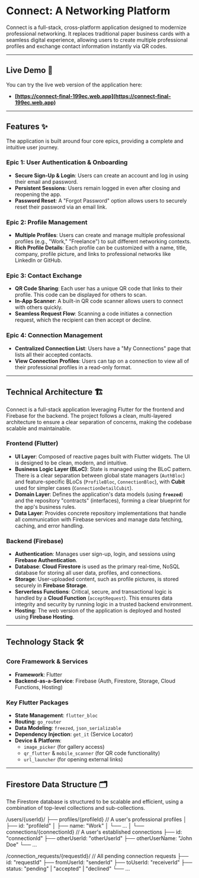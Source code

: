 # **Connect: A Networking Platform** 



Connect is a full-stack, cross-platform application designed to modernize professional networking. It replaces traditional paper business cards with a seamless digital experience, allowing users to create multiple professional profiles and exchange contact information instantly via QR codes.

---

## **Live Demo** 🚀

You can try the live web version of the application here:

- **[https://connect-final-199ec.web.app](https://connect-final-199ec.web.app)**

---

## **Features** ✨

The application is built around four core epics, providing a complete and intuitive user journey.

### **Epic 1: User Authentication & Onboarding**
- **Secure Sign-Up & Login**: Users can create an account and log in using their email and password.
- **Persistent Sessions**: Users remain logged in even after closing and reopening the app.
- **Password Reset**: A "Forgot Password" option allows users to securely reset their password via an email link.

### **Epic 2: Profile Management**
- **Multiple Profiles**: Users can create and manage multiple professional profiles (e.g., "Work," "Freelance") to suit different networking contexts.
- **Rich Profile Details**: Each profile can be customized with a name, title, company, profile picture, and links to professional networks like LinkedIn or GitHub.


### **Epic 3: Contact Exchange**
- **QR Code Sharing**: Each user has a unique QR code that links to their profile. This code can be displayed for others to scan.
- **In-App Scanner**: A built-in QR code scanner allows users to connect with others quickly.
- **Seamless Request Flow**: Scanning a code initiates a connection request, which the recipient can then accept or decline.

### **Epic 4: Connection Management**
- **Centralized Connection List**: Users have a "My Connections" page that lists all their accepted contacts.
- **View Connection Profiles**: Users can tap on a connection to view all of their professional profiles in a read-only format.

---



## **Technical Architecture** 🏗️

Connect is a full-stack application leveraging Flutter for the frontend and Firebase for the backend. The project follows a clean, multi-layered architecture to ensure a clear separation of concerns, making the codebase scalable and maintainable.

### **Frontend (Flutter)**
- **UI Layer**: Composed of reactive pages built with Flutter widgets. The UI is designed to be clean, modern, and intuitive.
- **Business Logic Layer (BLoC)**: State is managed using the BLoC pattern. There is a clear separation between global state managers (`AuthBloc`) and feature-specific BLoCs (`ProfileBloc`, `ConnectionBloc`), with **Cubit** used for simpler cases (`ConnectionDetailCubit`).
- **Domain Layer**: Defines the application's data models (using **`freezed`**) and the repository "contracts" (interfaces), forming a clear blueprint for the app's business rules.
- **Data Layer**: Provides concrete repository implementations that handle all communication with Firebase services and manage data fetching, caching, and error handling.

### **Backend (Firebase)**
- **Authentication**: Manages user sign-up, login, and sessions using **Firebase Authentication**.
- **Database**: **Cloud Firestore** is used as the primary real-time, NoSQL database for storing all user data, profiles, and connections.
- **Storage**: User-uploaded content, such as profile pictures, is stored securely in **Firebase Storage**.
- **Serverless Functions**: Critical, secure, and transactional logic is handled by a **Cloud Function** (`acceptRequest`). This ensures data integrity and security by running logic in a trusted backend environment.
- **Hosting**: The web version of the application is deployed and hosted using **Firebase Hosting**.

---

## **Technology Stack** 🛠️

### **Core Framework & Services**
- **Framework**: Flutter
- **Backend-as-a-Service**: Firebase (Auth, Firestore, Storage, Cloud Functions, Hosting)

### **Key Flutter Packages**
- **State Management**: `flutter_bloc`
- **Routing**: `go_router`
- **Data Modeling**: `freezed`, `json_serializable`
- **Dependency Injection**: `get_it` (Service Locator)
- **Device & Platform**:
  - `image_picker` (for gallery access)
  - `qr_flutter` & `mobile_scanner` (for QR code functionality)
  - `url_launcher` (for opening external links)

---

## **Firestore Data Structure** 🗂️

The Firestore database is structured to be scalable and efficient, using a combination of top-level collections and sub-collections.

/users/{userId}/
  ├── profiles/{profileId}  // A user's professional profiles
  │     ├── id: "profileId"
  │     ├── name: "Work"
  │     └── ...
  │
  └── connections/{connectionId} // A user's established connections
        ├── id: "connectionId"
        ├── otherUserId: "otherUserId"
        ├── otherUserName: "John Doe"
        └── ...

/connection_requests/{requestId}/ // All pending connection requests
  ├── id: "requestId"
  ├── fromUserId: "senderId"
  ├── toUserId: "receiverId"
  ├── status: "pending" | "accepted" | "declined"
  └── ...